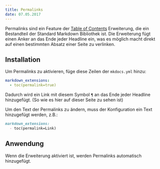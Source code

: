 ```yaml
---
title: Permalinks
date: 07.05.2017
---
```

Permalinks sind ein Feature der [Table of Contents][1] Erweiterung, die ein Bestandteil der Standard Markdown Bibliothek ist. Die Erweiterung fügt einen Anker an das Ende jeder Headline ein, was es möglich macht direkt auf einen bestimmten Absatz einer Seite zu verlinken.

  [1]: https://pythonhosted.org/Markdown/extensions/toc.html

## Installation

Um Permalinks zu aktivieren, füge diese Zeilen der `mkdocs.yml` hinzu:

``` yaml
markdown_extensions:
  - toc(permalink=true)
```

Dadurch wird ein Link mit diesem Symbol `¶` an das Ende jeder Headline hinzugefügt. (So wie es hier auf dieser Seite zu sehen ist)

Um den Text der Permalinks zu ändern, muss der Konfiguration ein Text hinzugefügt werden, z.B.:

``` markdown
markdown_extensions:
  - toc(permalink=Link)
```

## Anwendung

Wenn die Erweiterung aktiviert ist, werden Permalinks automatisch hinzugefügt.




